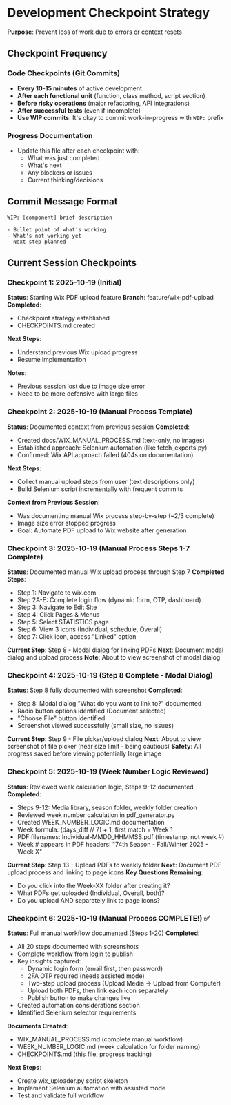 # Development Checkpoint Strategy

**Purpose**: Prevent loss of work due to errors or context resets

## Checkpoint Frequency

### Code Checkpoints (Git Commits)
- **Every 10-15 minutes** of active development
- **After each functional unit** (function, class method, script section)
- **Before risky operations** (major refactoring, API integrations)
- **After successful tests** (even if incomplete)
- **Use WIP commits**: It's okay to commit work-in-progress with `WIP:` prefix

### Progress Documentation
- Update this file after each checkpoint with:
  - What was just completed
  - What's next
  - Any blockers or issues
  - Current thinking/decisions

## Commit Message Format

```
WIP: [component] brief description

- Bullet point of what's working
- What's not working yet
- Next step planned
```

## Current Session Checkpoints

### Checkpoint 1: 2025-10-19 (Initial)
**Status**: Starting Wix PDF upload feature
**Branch**: feature/wix-pdf-upload
**Completed**:
- Checkpoint strategy established
- CHECKPOINTS.md created

**Next Steps**:
- Understand previous Wix upload progress
- Resume implementation

**Notes**:
- Previous session lost due to image size error
- Need to be more defensive with large files

### Checkpoint 2: 2025-10-19 (Manual Process Template)
**Status**: Documented context from previous session
**Completed**:
- Created docs/WIX_MANUAL_PROCESS.md (text-only, no images)
- Established approach: Selenium automation (like fetch_exports.py)
- Confirmed: Wix API approach failed (404s on documentation)

**Next Steps**:
- Collect manual upload steps from user (text descriptions only)
- Build Selenium script incrementally with frequent commits

**Context from Previous Session**:
- Was documenting manual Wix process step-by-step (~2/3 complete)
- Image size error stopped progress
- Goal: Automate PDF upload to Wix website after generation

### Checkpoint 3: 2025-10-19 (Manual Process Steps 1-7 Complete)
**Status**: Documented manual Wix upload process through Step 7
**Completed Steps**:
- Step 1: Navigate to wix.com
- Step 2A-E: Complete login flow (dynamic form, OTP, dashboard)
- Step 3: Navigate to Edit Site
- Step 4: Click Pages & Menus
- Step 5: Select STATISTICS page
- Step 6: View 3 icons (Individual, schedule, Overall)
- Step 7: Click icon, access "Linked" option

**Current Step**: Step 8 - Modal dialog for linking PDFs
**Next**: Document modal dialog and upload process
**Note**: About to view screenshot of modal dialog

### Checkpoint 4: 2025-10-19 (Step 8 Complete - Modal Dialog)
**Status**: Step 8 fully documented with screenshot
**Completed**:
- Step 8: Modal dialog "What do you want to link to?" documented
- Radio button options identified (Document selected)
- "Choose File" button identified
- Screenshot viewed successfully (small size, no issues)

**Current Step**: Step 9 - File picker/upload dialog
**Next**: About to view screenshot of file picker (near size limit - being cautious)
**Safety**: All progress saved before viewing potentially large image

### Checkpoint 5: 2025-10-19 (Week Number Logic Reviewed)
**Status**: Reviewed week calculation logic, Steps 9-12 documented
**Completed**:
- Steps 9-12: Media library, season folder, weekly folder creation
- Reviewed week number calculation in pdf_generator.py
- Created WEEK_NUMBER_LOGIC.md documentation
- Week formula: (days_diff // 7) + 1, first match = Week 1
- PDF filenames: Individual-MMDD_HHMMSS.pdf (timestamp, not week #)
- Week # appears in PDF headers: "74th Season - Fall/Winter 2025 - Week X"

**Current Step**: Step 13 - Upload PDFs to weekly folder
**Next**: Document PDF upload process and linking to page icons
**Key Questions Remaining**:
- Do you click into the Week-XX folder after creating it?
- What PDFs get uploaded (Individual, Overall, both)?
- Do you upload AND separately link to page icons?

### Checkpoint 6: 2025-10-19 (Manual Process COMPLETE!) ✅
**Status**: Full manual workflow documented (Steps 1-20)
**Completed**:
- All 20 steps documented with screenshots
- Complete workflow from login to publish
- Key insights captured:
  - Dynamic login form (email first, then password)
  - 2FA OTP required (needs assisted mode)
  - Two-step upload process (Upload Media → Upload from Computer)
  - Upload both PDFs, then link each icon separately
  - Publish button to make changes live
- Created automation considerations section
- Identified Selenium selector requirements

**Documents Created**:
- WIX_MANUAL_PROCESS.md (complete manual workflow)
- WEEK_NUMBER_LOGIC.md (week calculation for folder naming)
- CHECKPOINTS.md (this file, progress tracking)

**Next Steps**:
- Create wix_uploader.py script skeleton
- Implement Selenium automation with assisted mode
- Test and validate full workflow
